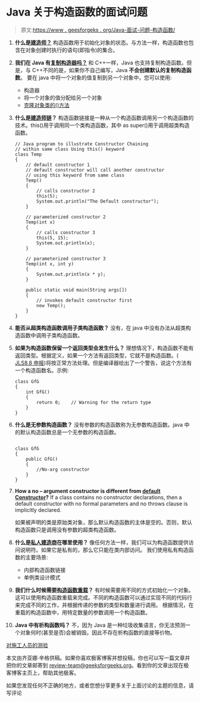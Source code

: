 # Java 关于构造函数的面试问题

> 原文:[https://www . geesforgeks . org/Java-面试-问题-构造函数/](https://www.geeksforgeeks.org/java-interview-questions-constructors/)

1.  **什么是[建造师？](https://www.geeksforgeeks.org/constructors-in-java/)**
    构造函数用于初始化对象的状态。与方法一样，构造函数也包含在对象创建时执行的语句(即指令)的集合。
2.  **我们在 Java 有[复制构造器吗？](https://www.geeksforgeeks.org/copy-constructor-in-java/)**
    和 C++一样，Java 也支持复制构造函数。但是，与 C++不同的是，如果你不自己编写，Java **不会创建默认的复制构造函数**。
    要在 java 中将一个对象的值复制到另一个对象中，您可以使用:
    *   构造器
    *   将一个对象的值分配给另一个对象
    *   [克隆对象类的()方法](https://www.geeksforgeeks.org/clone-method-in-java-2/)
3.  **什么是[建造师链](https://www.geeksforgeeks.org/constructor-chaining-java-examples/)？**
    构造函数链接是一种从一个构造函数调用另一个构造函数的技术。this()用于调用同一个类构造函数，其中 as super()用于调用超类构造函数。

    ```
    // Java program to illustrate Constructor Chaining
    // within same class Using this() keyword
    class Temp
    {
        // default constructor 1
        // default constructor will call another constructor
        // using this keyword from same class
        Temp()
        {
            // calls constructor 2
            this(5);
            System.out.println("The Default constructor");
        }

        // parameterized constructor 2
        Temp(int x)
        {
            // calls constructor 3
            this(5, 15);
            System.out.println(x);
        }

        // parameterized constructor 3
        Temp(int x, int y)
        {
            System.out.println(x * y);
        }

        public static void main(String args[])
        {
            // invokes default constructor first
            new Temp();
        }
    }
    ```

4.  **能否从超类构造函数调用子类构造函数？**
    没有，在 java 中没有办法从超类构造函数中调用子类构造函数。
5.  **如果为构造函数保留一个返回类型会发生什么？**
    理想情况下，构造函数不能有返回类型。根据定义，如果一个方法有返回类型，它就不是构造函数。( [JLS8.8 申报](http://docs.oracle.com/javase/specs/#8.8))将按正常方法处理。但是编译器给出了一个警告，说这个方法有一个构造函数名。示例:

    ```
    class GfG
    {
        int GfG()
        {
            return 0;    // Warning for the return type
        }
    }
    ```

6.  **什么是无参数构造函数？**
    没有参数的构造函数称为无参数构造函数。java 中的默认构造函数总是一个无参数的构造函数。

    ```

    class GfG
    {
        public GfG()
        {
            //No-arg constructor
        }
    }
    ```

7.  **How a no – argument constructor is different from [default Constructor](https://www.geeksforgeeks.org/g-fact-50/)?**
    If a class contains no constructor declarations, then a default constructor with no formal parameters and no throws clause is implicitly declared.

    如果被声明的类是原始类对象，那么默认构造函数的主体是空的。否则，默认构造函数只是调用没有参数的超类构造函数。

8.  **什么是[私人建造商](https://www.geeksforgeeks.org/private-constructors-and-singleton-classes-in-java/)在哪里使用？**
    像任何方法一样，我们可以为构造函数提供访问说明符。如果它是私有的，那么它只能在类内部访问。
    我们使用私有构造函数的主要场景:
    *   内部构造函数链接
    *   单例类设计模式
9.  **我们什么时候需要[构造函数重载](https://www.geeksforgeeks.org/constructor-overloading-java/)？**
    有时候需要用不同的方式初始化一个对象。这可以使用构造函数重载来完成。不同的构造函数可以通过实现不同的代码行来完成不同的工作，并根据传递的参数的类型和数量进行调用。
    根据情况，在重载的构造函数中，用特定数量的参数调用一个构造函数。
10.  **Java 中有析构函数吗？**
    不，因为 Java 是一种垃圾收集语言，你无法预测一个对象何时(甚至是否)会被销毁。因此不存在析构函数的直接等价物。

[对施工人员的测验](https://www.geeksforgeeks.org/java-gq/constructors-2-gq/)

本文由齐亚娜·辛格供稿。如果你喜欢极客博客并想投稿，你也可以写一篇文章并把你的文章邮寄到 review-team@geeksforgeeks.org。看到你的文章出现在极客博客主页上，帮助其他极客。

如果您发现任何不正确的地方，或者您想分享更多关于上面讨论的主题的信息，请写评论